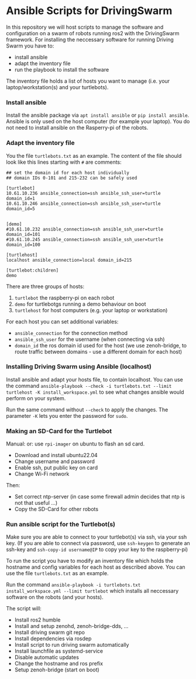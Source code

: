 # Ansible Scripts for DrivingSwarm

In this repository we will host scripts to manage the software and configuration on a swarm of robots running ros2 with the DrivingSwarm framework.
For installing the neccessary software for running Driving Swarm you have to:
- install ansible
- adapt the inventory file
- run the playbook to install the software

The inventory file holds a list of hosts you want to manage (i.e. your laptop/workstation(s) and your turtlebots).

### Install ansible

Install the ansible package via `apt install ansible` or `pip install ansible`. Ansible is only used on the host computer (for example your laptop). You do not need to install ansible on the Rasperry-pi of the robots.

### Adapt the inventory file

You the file `turtlebots.txt` as an example. The content of the file should look like this lines starting with `#` are comments:
```
## set the domain id for each host individually
## domain IDs 0-101 and 215-232 can be safely used 

[turtlebot]
10.61.10.236 ansible_connection=ssh ansible_ssh_user=turtle domain_id=1
10.61.10.246 ansible_connection=ssh ansible_ssh_user=turtle domain_id=5


[demo]
#10.61.10.232 ansible_connection=ssh ansible_ssh_user=turtle domain_id=101
#10.61.10.245 ansible_connection=ssh ansible_ssh_user=turtle domain_id=100

[turtlehost]
localhost ansible_connection=local domain_id=215

[turtlebot:children]
demo
```
There are three groups of hosts:
1. `turtlebot` the raspberry-pi on each robot
2. `demo` for turtlebotgs running a demo behaviour on boot
3. `turtlehost` for host computers (e.g. your laptop or workstation)

For each host you can set additional variables:
- `ansible_connection` for the connection method
- `ansible_ssh_user` for the username (when connecting via ssh)
- `domain_id` the ros domain id used for the host (we use zenoh-bridge, to route traffic between domains - use a different domain for each host)

### Installing Driving Swarm using Ansible (localhost)

Install ansible and adapt your hosts file, to contain localhost. You can use the command
`ansible-playbook --check -i turtlebots.txt --limit turtlehost -K install_workspace.yml` to see what changes ansible would perform on your system.

Run the same command without `--check` to apply the changes. The parameter `-K` lets you enter the password for `sudo`.

### Making an SD-Card for the Turtlebot

Manual:
[](http://www.lpenz.org/articles/ansiblerpi/)
or: use `rpi-imager` on ubuntu to flash an sd card.

* Download and install ubuntu22.04
* Change username and password
* Enable ssh, put public key on card
* Change Wi-Fi network

Then:
* Set correct ntp-server (in case some firewall admin decides that ntp is not that useful ...)
* Copy the SD-Card for other robots

### Run ansible script for the Turtlebot(s)

Make sure you are able to connect to your turtlebot(s) via ssh, via your ssh key. (If you are able to connect via password, use `ssh-keygen` to generate an ssh-key and `ssh-copy-id username@IP` to copy your key to the raspberry-pi)

To run the script you have to modify an inventory file which holds the hostname and config variables for each host as described above.
You can use the file `turtlebots.txt` as an example.

Run the command `ansible-playbook -i turtlebots.txt install_workspace.yml --limit turtlebot` which installs all neccessary software on the robots (and your hosts).

The script will:
* Install ros2 humble
* Install and setup zenohd, zenoh-bridge-dds, ...
* Install driving swarm git repo
* Install dependencies via rosdep
* Install script to run driving swarm automatically
* Install launchfile as systemd-service
* Disable automatic updates
* Change the hostname and ros prefix
* Setup zenoh-bridge (start on boot)
